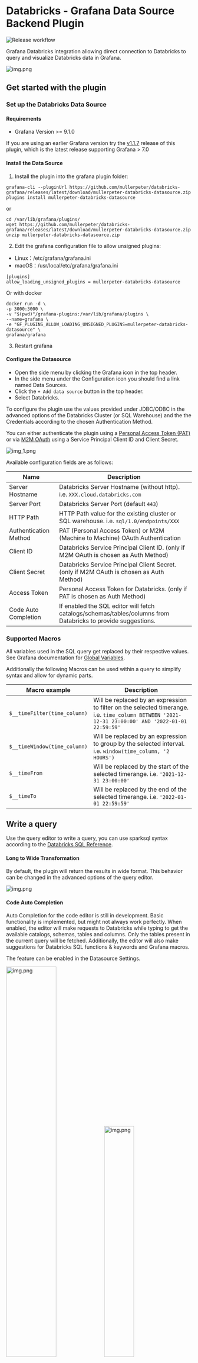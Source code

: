 # Databricks - Grafana Data Source Backend Plugin

![Release workflow](https://github.com/mullerpeter/databricks-grafana/actions/workflows/release.yml/badge.svg)

Grafana Databricks integration allowing direct connection to Databricks to query and visualize Databricks data in Grafana.

![img.png](img/full_text_sql_editor.png)

## Get started with the plugin

### Set up the Databricks Data Source
#### Requirements

- Grafana Version >= 9.1.0

If you are using an earlier Grafana version try the [v1.1.7](https://github.com/mullerpeter/databricks-grafana/releases/tag/v1.1.7) release of this plugin, which is the latest release supporting Grafana > 7.0

#### Install the Data Source

1. Install the plugin into the grafana plugin folder:
```shell
grafana-cli --pluginUrl https://github.com/mullerpeter/databricks-grafana/releases/latest/download/mullerpeter-databricks-datasource.zip plugins install mullerpeter-databricks-datasource
```
or
```shell
cd /var/lib/grafana/plugins/
wget https://github.com/mullerpeter/databricks-grafana/releases/latest/download/mullerpeter-databricks-datasource.zip
unzip mullerpeter-databricks-datasource.zip
```

2. Edit the grafana configuration file to allow unsigned plugins:
* Linux：/etc/grafana/grafana.ini
* macOS：/usr/local/etc/grafana/grafana.ini
```shell
[plugins]
allow_loading_unsigned_plugins = mullerpeter-databricks-datasource
```
Or with docker
```shell
docker run -d \
-p 3000:3000 \
-v "$(pwd)"/grafana-plugins:/var/lib/grafana/plugins \
--name=grafana \
-e "GF_PLUGINS_ALLOW_LOADING_UNSIGNED_PLUGINS=mullerpeter-databricks-datasource" \
grafana/grafana
```

3. Restart grafana

#### Configure the Datasource

* Open the side menu by clicking the Grafana icon in the top header.
* In the side menu under the Configuration icon you should find a link named Data Sources.
* Click the `+ Add data source` button in the top header.
* Select Databricks.

To configure the plugin use the values provided under JDBC/ODBC in the advanced options of the Databricks Cluster (or SQL Warehouse) and the the Credentials according to the chosen Authentication Method.

You can either authenticate the plugin using a [Personal Access Token (PAT)](https://docs.databricks.com/en/dev-tools/auth/pat.html) or via [M2M OAuth](https://docs.databricks.com/en/dev-tools/auth/oauth-m2m.html) using a Service Principal Client ID and Client Secret.

![img_1.png](img/config_editor.png)

Available configuration fields are as follows:

| Name                  | Description                                                                                                  |
|-----------------------|--------------------------------------------------------------------------------------------------------------|
| Server Hostname       | Databricks Server Hostname (without http). i.e. `XXX.cloud.databricks.com`                                   |
| Server Port           | Databricks Server Port (default `443`)                                                                       |
| HTTP Path             | HTTP Path value for the existing cluster or SQL warehouse. i.e. `sql/1.0/endpoints/XXX`                      |
| Authentication Method | PAT (Personal Access Token) or M2M (Machine to Machine) OAuth Authentication                                 |
| Client ID             | Databricks Service Principal Client ID. (only if M2M OAuth is chosen as Auth Method)                         |
| Client Secret         | Databricks Service Principal Client Secret. (only if M2M OAuth is chosen as Auth Method)                     |
| Access Token          | Personal Access Token for Databricks. (only if PAT is chosen as Auth Method)                                 |
| Code Auto Completion  | If enabled the SQL editor will fetch catalogs/schemas/tables/columns from Databricks to provide suggestions. |

### Supported Macros

All variables used in the SQL query get replaced by their respective values. See Grafana documentation for [Global Variables](https://grafana.com/docs/grafana/v9.3/dashboards/variables/add-template-variables/#global-variables).

Additionally the following Macros can be used within a query to simplify syntax and allow for dynamic parts.

| Macro example                | Description                                                                                                                                       |
|------------------------------|---------------------------------------------------------------------------------------------------------------------------------------------------|
| `$__timeFilter(time_column)` | Will be replaced by an expression to filter on the selected timerange. i.e. `time_column BETWEEN '2021-12-31 23:00:00' AND '2022-01-01 22:59:59'` |
| `$__timeWindow(time_column)` | Will be replaced by an expression to group by the selected interval. i.e. `window(time_column, '2 HOURS')`                                        |
 | `$__timeFrom`                | Will be replaced by the start of the selected timerange. i.e. `'2021-12-31 23:00:00'`                                                             |
 | `$__timeTo`                  | Will be replaced by the end of the selected timerange. i.e. `'2022-01-01 22:59:59'`                                                               |

## Write a query

Use the query editor to write a query, you can use sparksql syntax according to the [Databricks SQL Reference](https://docs.databricks.com/sql/language-manual/index.html).

#### Long to Wide Transformation

By default, the plugin will return the results in wide format. This behavior can be changed in the advanced options of the query editor.

![img.png](img/advanced_options.png)

#### Code Auto Completion

Auto Completion for the code editor is still in development. Basic functionality is implemented,
but might not always work perfectly. When enabled, the editor will make requests to Databricks
while typing to get the available catalogs, schemas, tables and columns. Only the tables present
in the current query will be fetched.
Additionally, the editor will also make suggestions for 
Databricks SQL functions & keywords and Grafana macros.

The feature can be enabled in the Datasource Settings.

<img alt="img.png" src="img/autocomplete-02.png" width="52%"/>
<img alt="img.png" src="img/autocomplete-01.png" width="40%"/>

### Examples
#### Single Value Time Series

```sparksql
SELECT $__time(time_column), avg(value_column)
FROM catalog.default.table_name 
WHERE $__timeFilter(time_column) 
GROUP BY $__timeWindow(time_column);
```
#### Multiple Values Time Series

```sparksql
SELECT window.start, avg(o_totalprice), o_orderstatus
FROM samples.tpch.orders
WHERE $__timeFilter(o_orderdate)
GROUP BY $__timeWindow(o_orderdate), o_orderstatus
ORDER BY start ASC;
```

# Development


## What is Grafana Data Source Backend Plugin?

Grafana supports a wide range of data sources, including Prometheus, MySQL, and even Datadog. There’s a good chance you can already visualize metrics from the systems you have set up. In some cases, though, you already have an in-house metrics solution that you’d like to add to your Grafana dashboards. Grafana Data Source Plugins enables integrating such solutions with Grafana.

For more information about backend plugins, refer to the documentation on [Backend plugins](https://grafana.com/docs/grafana/latest/developers/plugins/backend/).


## Getting started

A data source backend plugin consists of both frontend and backend components.

### Frontend

1. Install dependencies

   ```bash
   yarn install
   ```

2. Build plugin in development mode or run in watch mode

   ```bash
   yarn dev
   ```

   or

   ```bash
   yarn watch
   ```

3. Build plugin in production mode

   ```bash
   yarn build
   ```

### Backend

1. Update [Grafana plugin SDK for Go](https://grafana.com/docs/grafana/latest/developers/plugins/backend/grafana-plugin-sdk-for-go/) dependency to the latest minor version:

   ```bash
   go get -u github.com/grafana/grafana-plugin-sdk-go
   go mod tidy
   ```

2. Build backend plugin binaries for Linux, Windows and Darwin:

   ```bash
   mage -v
   ```

3. List all available Mage targets for additional commands:

   ```bash
   mage -l
   ```

## Learn more

- [Build a data source backend plugin tutorial](https://grafana.com/tutorials/build-a-data-source-backend-plugin)
- [Grafana documentation](https://grafana.com/docs/)
- [Grafana Tutorials](https://grafana.com/tutorials/) - Grafana Tutorials are step-by-step guides that help you make the most of Grafana
- [Grafana UI Library](https://developers.grafana.com/ui) - UI components to help you build interfaces using Grafana Design System
- [Grafana plugin SDK for Go](https://grafana.com/docs/grafana/latest/developers/plugins/backend/grafana-plugin-sdk-for-go/)
